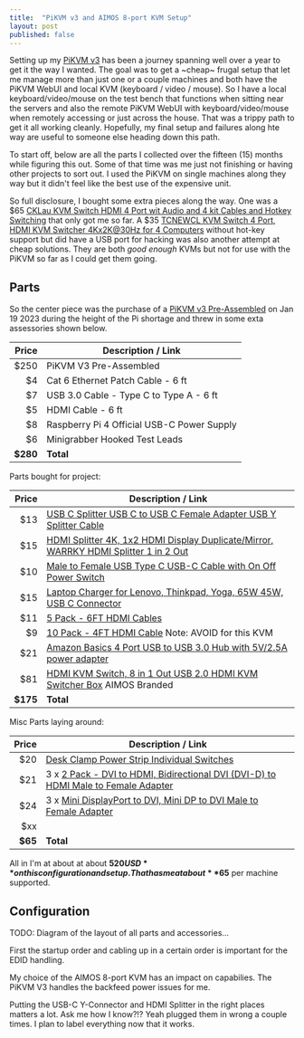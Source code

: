 ```yaml
---
title:  "PiKVM v3 and AIMOS 8-port KVM Setup"
layout: post
published: false
---
```


Setting up my [PiKVM v3](https://docs.pikvm.org/v3/) has been a journey spanning well over a year to get it the way I wanted. The goal was to get a ~cheap~ frugal setup that let me manage more than just one or a couple machines and both have the PiKVM WebUI and local KVM (keyboard / video / mouse). So I have a local keyboard/video/mouse on the test bench that functions when sitting near the servers and also the remote PiKVM WebUI with keyboard/video/mouse when remotely accessing or just across the house. That was a trippy path to get it all working cleanly. Hopefully, my final setup and failures along hte way are useful to someone else heading down this path.


To start off, below are all the parts I collected over the fifteen (15) months while figuring this out. Some of that time was me just not finishing or having other projects to sort out. I used the PiKVM on single machines along they way but it didn't feel like the best use of the expensive unit.

So full disclosure, I bought some extra pieces along the way. One was a $65 [CKLau KVM Switch HDMI 4 Port wit Audio and 4 kit Cables and Hotkey Switching](https://amzn.to/3U1OiXY) that only got me so far. A $35 [TCNEWCL KVM Switch 4 Port, HDMI KVM Switcher 4Kx2K@30Hz for 4 Computers](https://amzn.to/3xkMhNv) without hot-key support but did have a USB port for hacking was also another attempt at cheap solutions. They are both *good enough* KVMs but not for use with the PiKVM so far as I could get them going.

## Parts

So the center piece was the purchase of a [PiKVM v3 Pre-Assembled](https://cloudfree.shop/product/pikvm-v3-pre-assembled/) on Jan 19 2023 during the height of the Pi shortage and threw in some exta assessories shown below.

| Price | Description / Link |
| -----:| -------- |
| $250 | PiKVM V3 Pre-Assembled |
| $4 | Cat 6 Ethernet Patch Cable - 6 ft |
| $7 | USB 3.0 Cable - Type C to Type A - 6 ft |
| $5 | HDMI Cable - 6 ft |
| $8 | Raspberry Pi 4 Official USB-C Power Supply |
| $6 | Minigrabber Hooked Test Leads |
| **$280** | **Total** |

Parts bought for project:

| Price | Description / Link |
| -----:| -------- |
| $13 | [USB C Splitter USB C to USB C Female Adapter USB Y Splitter Cable](https://amzn.to/3U5C2FG) |
| $15 | [HDMI Splitter 4K, 1x2 HDMI Display Duplicate/Mirror, WARRKY HDMI Splitter 1 in 2 Out](https://amzn.to/3xqMmPV) |
| $10 | [Male to Female USB Type C USB-C Cable with On Off Power Switch](https://amzn.to/43HsLXT) |
| $15 | [Laptop Charger for Lenovo, Thinkpad, Yoga, 65W 45W, USB C Connector](https://amzn.to/3J7OxKW) |
| $11 | [5 Pack - 6FT HDMI Cables](https://amzn.to/3TIT4bC) |
|  $9 | [10 Pack - 4FT HDMI Cable](https://amzn.to/43KNhGR) Note: AVOID for this KVM |
| $21 | [Amazon Basics 4 Port USB to USB 3.0 Hub with 5V/2.5A power adapter](https://amzn.to/3TJ1sI8) |
| $81 | [HDMI KVM Switch, 8 in 1 Out USB 2.0 HDMI KVM Switcher Box](https://amzn.to/43ItIPz) AIMOS Branded |
| **$175** | **Total** |

Misc Parts laying around:

| Price | Description / Link |
| -----:| -------- |
| $20 | [Desk Clamp Power Strip Individual Switches](https://amzn.to/3J5YhoR) |
| $21 | 3 x [2 Pack - DVI to HDMI, Bidirectional DVI (DVI-D) to HDMI Male to Female Adapter](https://amzn.to/4cInJ1i) |
| $24 | 3 x [Mini DisplayPort to DVI, Mini DP to DVI Male to Female Adapter](https://amzn.to/3vEvdBL) |
| $xx | []() |
| **$65** | **Total** |

All in I'm at about at about **$520 USD** on this configuration and setup.  That has me at about **$65** per machine supported.

## Configuration

TODO: Diagram of the layout of all parts and accessories...

First the startup order and cabling up in a certain order is important for the EDID handling.

My choice of the AIMOS 8-port KVM has an impact on capabilies. The PiKVM V3 handles the backfeed power issues for me.

Putting the USB-C Y-Connector and HDMI Splitter in the right places matters a lot.  Ask me how I know?!? Yeah plugged them in wrong a couple times. I plan to label everything now that it works.

